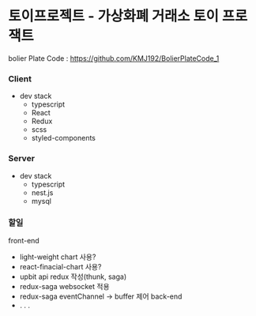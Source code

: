 # 토이프로젝트 - 가상화폐 거래소 토이 프로잭트

bolier Plate Code : https://github.com/KMJ192/BolierPlateCode_1

### Client
- dev stack
  - typescript
  - React
  - Redux
  - scss
  - styled-components

### Server
- dev stack
  - typescript
  - nest.js
  - mysql

### 할일
front-end
 - light-weight chart 사용?
 - react-finacial-chart 사용?
 - upbit api redux 작성(thunk, saga)
 - redux-saga websocket 적용
 - redux-saga eventChannel -> buffer 제어
back-end
 - . . .